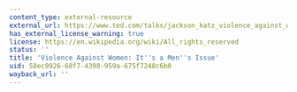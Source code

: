 ```yaml
---
content_type: external-resource
external_url: https://www.ted.com/talks/jackson_katz_violence_against_women_it_s_a_men_s_issue
has_external_license_warning: true
license: https://en.wikipedia.org/wiki/All_rights_reserved
status: ''
title: 'Violence Against Women: It''s a Men''s Issue'
uid: 58ec9926-68f7-4398-959a-675f7248c6b0
wayback_url: ''
---
```

